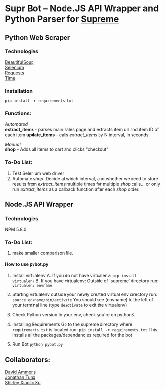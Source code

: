# Supr Bot – Node.JS API Wrapper and Python Parser for [Supreme](https://www.supremenewyork.com)

## Python Web Scraper

### Technologies
[BeautifulSoup](https://www.crummy.com/software/BeautifulSoup/bs4/doc/)  
[Selenium](https://www.seleniumhq.org/)  
[Requests](http://docs.python-requests.org/en/master/)  
[Time](https://docs.python.org/2/library/time.html)

### Installation
`pip install -r requirements.txt`

### Functions:

*Automated*  
**extract_items** - parses main sales page and extracts item url and item ID of each item
**update_items** - calls *extract_items* by N interval, in seconds

*Manual*  
**shop** - Adds all items to cart and clicks "checkout"

### To-Do List:
1. Test Selenium web driver
2. Automate *shop*. Decide at which interval, and whether we need to store results from *extract_items* multiple times for multiple *shop* calls... or only run *extract_items* as a callback function after each *shop* order.

## Node.JS API Wrapper

### Technologies
NPM 5.8.0

### To-Do List:
1. make smaller comparison file. 

#### How to use pybot.py

1. Install virtualenv
		A. If you do not have virtualenv:
			`pip install virtualenv`
		B. If you have virtualenv:
			Outside of 'supreme' directory run: `virtualenv envname`

2. Starting virtualenv
		outside your newly created virtual env directory run: `source envname/bin/activate`
		You should see (envname) to the left of your terminal line
		(type `deactivate` to exit the virtualenv)

3. Check Python version
		In your env, check you're on python3.

4. Installing Requirements
		Go to the supreme directory where `requirements.txt` is located
		run: `pip install -r requirements.txt`
		This installs all the packages/dependancies required for the bot

5. Run Bot
		`python pybot.py`

## Collaborators: 
[David Ammons](https://github.com/dammo001)  
[Jonathan Tung](https://github.com/jtung23)  
[Shirley Xiaolin Xu](https://github.com/xiaolin-ninja)  
